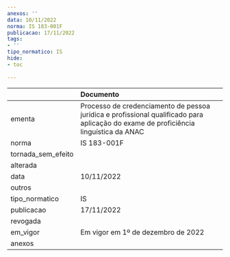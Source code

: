 ```yaml
---
anexos: ''
data: 10/11/2022
norma: IS 183-001F
publicacao: 17/11/2022
tags:
- ''
tipo_normatico: IS
hide: 
- toc 
 
---
```


|                    | Documento                                                                                                                            |
|:-------------------|:-------------------------------------------------------------------------------------------------------------------------------------|
| ementa             | Processo de credenciamento de pessoa jurídica e profissional qualificado para aplicação do exame de proficiência linguística da ANAC |
| norma              | IS 183-001F                                                                                                                          |
| tornada_sem_efeito |                                                                                                                                      |
| alterada           |                                                                                                                                      |
| data               | 10/11/2022                                                                                                                           |
| outros             |                                                                                                                                      |
| tipo_normatico     | IS                                                                                                                                   |
| publicacao         | 17/11/2022                                                                                                                           |
| revogada           |                                                                                                                                      |
| em_vigor           | Em vigor em 1º de dezembro de 2022                                                                                                   |
| anexos             |                                                                                                                                      |